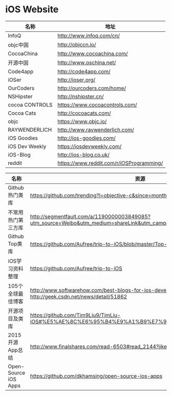 # iOS Website

名称 | 地址 
----- | ----- 
InfoQ |  <http://www.infoq.com/cn/> 
objc中国 |  <http://objccn.io/> 
CocoaChina |  <http://www.cocoachina.com/>
开源中国 |  <http://www.oschina.net/>
Code4app |  <http://code4app.com/>
iOSer |  <http://ioser.org/>
OurCoders |  <http://ourcoders.com/home/>
NSHipster | <http://nshipster.cn/>
cocoa CONTROLS | <https://www.cocoacontrols.com/>
Cocoa Cats | <http://cocoacats.com/>
objc | <https://www.objc.io/>
RAYWENDERLICH | <http://www.raywenderlich.com/>
iOS Goodies | <http://ios-goodies.com/>
iOS Dev Weekly | <https://iosdevweekly.com/>
iOS-Blog | <http://ios-blog.co.uk/>
reddit | <https://www.reddit.com/r/iOSProgramming/>

名称 | 资源 
----- | ----- 
Github热门类库 |  <https://github.com/trending?l=objective-c&since=monthly> 
不常用热门第三方库 |  <http://segmentfault.com/a/1190000003849085?utm_source=Weibo&utm_medium=shareLink&utm_campaign=socialShare&searchPic=false>
Github Top类库 |  <https://github.com/Aufree/trip-to-iOS/blob/master/Top-100.md> 
iOS学习资料整理 | <https://github.com/Aufree/trip-to-iOS> 
105个全球最佳博客 | <http://www.softwarehow.com/best-blogs-for-ios-developers/> && <http://geek.csdn.net/news/detail/51862>
开源项目及类库 | <https://github.com/Tim9Liu9/TimLiu-iOS#%E5%AE%8C%E6%95%B4%E9%A1%B9%E7%9B%AE> 
2015开源App总结 | <http://www.finalshares.com/read-6503#read_2144?jike-571> 
Open-Source iOS Apps | <https://github.com/dkhamsing/open-source-ios-apps> 


